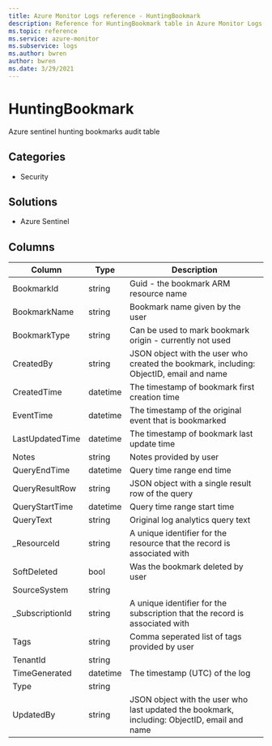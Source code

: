 ```yaml
---
title: Azure Monitor Logs reference - HuntingBookmark
description: Reference for HuntingBookmark table in Azure Monitor Logs.
ms.topic: reference
ms.service: azure-monitor
ms.subservice: logs
ms.author: bwren
author: bwren
ms.date: 3/29/2021
---
```


# HuntingBookmark

 Azure sentinel hunting bookmarks audit table

## Categories

- Security
## Solutions

- Azure Sentinel




## Columns

|Column|Type|Description|
|---|---|---|
|BookmarkId|string|Guid - the bookmark ARM resource name|
|BookmarkName|string|Bookmark name given by the user|
|BookmarkType|string|Can be used to mark bookmark origin - currently not used|
|CreatedBy|string|JSON object with the user who created the bookmark, including: ObjectID, email and name|
|CreatedTime|datetime|The timestamp of bookmark first creation time|
|EventTime|datetime|The timestamp of the original event that is bookmarked|
|LastUpdatedTime|datetime|The timestamp of bookmark last update time|
|Notes|string|Notes provided by user|
|QueryEndTime|datetime|Query time range end time|
|QueryResultRow|string|JSON object with a single result row of the query|
|QueryStartTime|datetime|Query time range start time|
|QueryText|string|Original log analytics query text|
|_ResourceId|string|A unique identifier for the resource that the record is associated with|
|SoftDeleted|bool|Was the bookmark deleted by user|
|SourceSystem|string||
|_SubscriptionId|string|A unique identifier for the subscription that the record is associated with|
|Tags|string|Comma seperated list of tags provided by user|
|TenantId|string||
|TimeGenerated|datetime|The timestamp (UTC) of the log|
|Type|string||
|UpdatedBy|string|JSON object with the user who last updated the bookmark, including: ObjectID, email and name|
